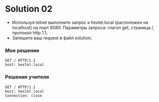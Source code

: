 # Solution 02

* Используя telnet выполните запрос к hexlet.local (расположен на localhost) на порт 8080. Параметры запроса: глагол get, страница /, протокол http 1.1;
* Запишите ваш request в файл solution;

### Мое решение
```
GET / HTTP/1.1
host: hexlet.local
```

### Решение учителя
```
GET / HTTP/1.1
Host: hexlet.local
Connection: close
```